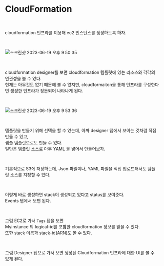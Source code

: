 # CloudFormation

<br>

cloudformation 인프라를 이용해 ec2 인스턴스를 생성하도록 하자.

<br>

![스크린샷 2023-06-19 오후 9 50 35](https://github.com/wlgns410/AWS-Study/assets/81137234/37abc5a7-5af8-4e52-8400-ed7fe263afcc)

<br>

cloudformation designer를 보면 cloudformation 템플릿에 있는 리소스와 각각의 연관성을 볼 수 있다.  
현재는 아무것도 없기 때문에 볼 수 없지만, cloudformaiton을 통해 인프라를 구성한다면 생성한 인프라가 정돈되어 나타나게 된다.

<br>

![스크린샷 2023-06-19 오후 9 53 36](https://github.com/wlgns410/AWS-Study/assets/81137234/4e038844-727d-415a-a262-5af0305eebdb)


<br>

템플릿을 만들기 위해 선택을 할 수 있는데, 아까 designer 탭에서 보이는 것처럼 직접 만들 수 있고,  
샘플 템플릿으로도 만들 수 있다.  
일단은 템플릿 소스로 아무 YAML 을 넣어서 만들어보자.

<br>

기본적으로 S3에 저장하는데, Json 파일이나, YAML 파일을 직접 업로드해서도 템플릿 소스를 지정할 수 있다.

<br>

이렇게 바로 생성하면 stack이 생성되고 있다고 status를 보여준다.  
Events 탭에서 보면 된다.

<br>

그럼 EC2로 가서 `Tags` 탭을 보면  
Myinstance 의 logical-id를 포함한 cloudformation 정보를 얻을 수 있다.  
또한 stack 이름과 stack-id(ARN)도 볼 수 있다.

<br>

그럼 Designer 탭으로 가서 보면 생성된 Cloudformation 인프라에 대한 UI를 볼 수 있게 된다.

<br>
